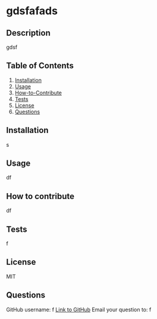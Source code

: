 # gdsfafads

## Description
gdsf

## Table of Contents
1. [Installation](#Installation)
2. [Usage](#Usage)
3. [How-to-Contribute](#How-to-Contribute)
4. [Tests](#Tests)
5. [License](#License)
6. [Questions](#Questions)

## Installation
s

## Usage
df

## How to contribute
df

## Tests
f

## License
MIT

## Questions
GitHub username: f
[Link to GitHub](https://github.com/f) 
Email your question to: f
